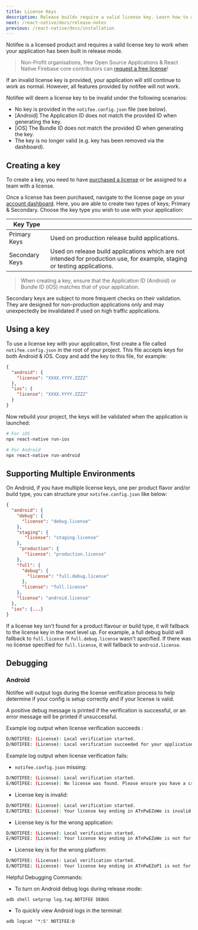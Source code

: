 ```yaml
---
title: License Keys
description: Release builds require a valid license key. Learn how to add yours to the project.
next: /react-native/docs/release-notes
previous: /react-native/docs/installation
---
```


Notifee is a licensed product and requires a valid license key to work when your application has been built
in release mode.

> Non-Profit organisations, free Open Source Applications & React Native Firebase core contributors can [request a free license](/contact#license)!

If an invalid license key is provided, your application will still continue to work as normal. However, all features provided by notifee
will not work.

Notifee will deem a license key to be invalid under the following scenarios:

- No key is provided in the `notifee.config.json` file (see below).
- [Android] The Application ID does not match the provided ID when generating the key.
- [iOS] The Bundle ID does not match the provided ID when generating the key.
- The key is no longer valid (e.g. key has been removed via the dashboard).

## Creating a key

To create a key, you need to have [purchased a license](/purchase) or be assigned to a team with a license.

Once a license has been purchased, navigate to the license page on your [account dashboard](/account/licenses). Here, you
are able to create two types of keys; Primary & Secondary. Choose the key type you wish to use with your application:

| Key Type       |                                                                                                                             |
| -------------- | --------------------------------------------------------------------------------------------------------------------------- |
| Primary Keys   | Used on production release build applications.                                                                              |
| Secondary Keys | Used on release build applications which are not intended for production use, for example, staging or testing applications. |

> When creating a key, ensure that the Application ID (Android) or Bundle ID (iOS) matches that of your application.

Secondary keys are subject to more frequent checks on their validation. They are designed for non-production applications
only and may unexpectedly be invalidated if used on high traffic applications.

## Using a key

To use a license key with your application, first create a file called `notifee.config.json` in the root of your project.
This file accepts keys for both Android & iOS. Copy and add the key to this file, for example:

```json
{
  "android": {
    "license": "XXXX.YYYY.ZZZZ"
  },
  "ios": {
    "license": "XXXX.YYYY.ZZZZ"
  }
}
```

Now rebuild your project, the keys will be validated when the application is launched:

```bash
# For iOS
npx react-native run-ios

# For Android
npx react-native run-android
```

## Supporting Multiple Environments

On Android, if you have multiple license keys, one per product flavor and/or build type, you can structure your `notifee.config.json` like below:

```json
{
  "android": {
    "debug": {
      "license": "debug.license"
    },
    "staging": {
       "license": "staging.license"
    },
     "production": {
       "license": "production.license"
    },
    "full": {
      "debug": {
        "license": "full.debug.license"
      },
      "license": "full.license"
    },
    "license": "android.license"
  },
  "ios": {...}
}
```

If a license key isn't found for a product flavour or build type, it will fallback to the license key in the next level up. For example, a full debug build will fallback to `full.license` if `full.debug.license` wasn't specified. If there was no license specified for `full.license`, it will fallback to `android.license`.

## Debugging

### Android

Notifee will output logs during the license verification process to help determine if your config is setup correctly and if your license is valid.

A positive debug message is printed if the verification is successful, or an error message will be printed if unsuccessful.

Example log output when license verification succeeds :
```bash
D/NOTIFEE: (License): Local verification started.
D/NOTIFEE: (License): Local verification succeeded for your application with package name com.app.dev and license key ending in ATnPwEZoN2
```

Example log output when license verification fails:
- `notifee.config.json` missing:
```bash
D/NOTIFEE: (License): Local verification started.
E/NOTIFEE: (License): No license was found. Please ensure you have a created a 'notifee.config.json' file at the root of your project with a valid license key.
```

- License key is invalid:
```bash
D/NOTIFEE: (License): Local verification started.
E/NOTIFEE: (License): Your license key ending in ATnPwEZoWe is invalid. Please ensure you have a valid license key.
```
- License key is for the wrong application:
```bash
D/NOTIFEE: (License): Local verification started.
E/NOTIFEE: (License): Your license key ending in ATnPwEZoWe is not for this application, expected application to be com.notifee.app.dev but found com.notifee.app.staging
```

- License key is for the wrong platform:
```bash
D/NOTIFEE: (License): Local verification started.
E/NOTIFEE: (License): Your license key ending in ATnPwEZoP1 is not for this platform (Android):
```

Helpful Debugging Commands:
 - To turn on Android debug logs during release mode:

`adb shell setprop log.tag.NOTIFEE DEBUG`
- To quickly view Android logs in the terminal:

`adb logcat '*:S' NOTIFEE:D`

